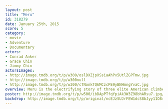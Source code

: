 ```yaml
---
layout: post
title: "Meru"
id: 318279
date: January 25th, 2015
score: 5
category:
- movie
- Adventure
- Documentary
actors:
- Conrad Anker
- Grace Chin
- Jimmy Chin
actorsImages:
- http://image.tmdb.org/t/p/w300/oslDXZjpXSsiaAhPv5UtlZGPTmw.jpg
- http://image.tmdb.org/t/p/w300null
- http://image.tmdb.org/t/p/w300/cTNonkTQ6MCzcPE9yBNHmngYvaC.jpg
overview: Meru is the electrifying story of three elite American climbers—Conrad Anker, Jimmy Chin, and Renan Ozturk—bent on achieving the impossible.
poster: http://image.tmdb.org/t/p/w500/ibDApPTfqYpiAk3W3Z98bhARsu7.jpg/
backdrop: http://image.tmdb.org/t/p/original/ncEJzSUJrFEW1dcS8bJyy11O8rm.jpg
---
```

